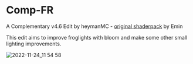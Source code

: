 # Comp-FR
A Complementary v4.6 Edit by heymanMC - [original shaderpack](https://www.complementary.dev/shaders-v4/) by Emin

This edit aims to improve froglights with bloom and make some other small lighting improvements.


![2022-11-24_11 54 58](https://user-images.githubusercontent.com/38384673/203850638-9609feb7-6dc9-4395-9a48-3706445d38e9.png)
